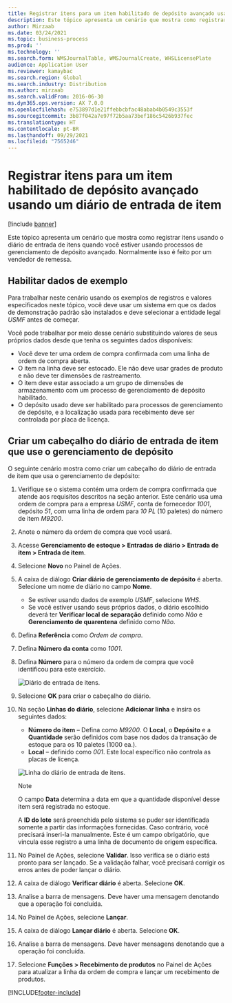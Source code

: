 ```yaml
---
title: Registrar itens para um item habilitado de depósito avançado usando um diário de entrada de item
description: Este tópico apresenta um cenário que mostra como registrar itens usando o diário de entrada de itens quando você estiver usando processos de gerenciamento de depósito avançado.
author: Mirzaab
ms.date: 03/24/2021
ms.topic: business-process
ms.prod: ''
ms.technology: ''
ms.search.form: WMSJournalTable, WMSJournalCreate, WHSLicensePlate
audience: Application User
ms.reviewer: kamaybac
ms.search.region: Global
ms.search.industry: Distribution
ms.author: mirzaab
ms.search.validFrom: 2016-06-30
ms.dyn365.ops.version: AX 7.0.0
ms.openlocfilehash: e753897d1e21ffebbcbfac48abab4b0549c3553f
ms.sourcegitcommit: 3b87f042a7e97f72b5aa73bef186c5426b937fec
ms.translationtype: HT
ms.contentlocale: pt-BR
ms.lasthandoff: 09/29/2021
ms.locfileid: "7565246"
---
```

# <a name="register-items-for-an-advanced-warehousing-enabled-item-using-an-item-arrival-journal"></a>Registrar itens para um item habilitado de depósito avançado usando um diário de entrada de item

[!include [banner](../../includes/banner.md)]

Este tópico apresenta um cenário que mostra como registrar itens usando o diário de entrada de itens quando você estiver usando processos de gerenciamento de depósito avançado. Normalmente isso é feito por um vendedor de remessa.

## <a name="enable-sample-data"></a>Habilitar dados de exemplo

Para trabalhar neste cenário usando os exemplos de registros e valores especificados neste tópico, você deve usar um sistema em que os dados de demonstração padrão são instalados e deve selecionar a entidade legal *USMF* antes de começar.

Você pode trabalhar por meio desse cenário substituindo valores de seus próprios dados desde que tenha os seguintes dados disponíveis:

- Você deve ter uma ordem de compra confirmada com uma linha de ordem de compra aberta.
- O item na linha deve ser estocado. Ele não deve usar grades de produto e não deve ter dimensões de rastreamento.
- O item deve estar associado a um grupo de dimensões de armazenamento com um processo de gerenciamento de depósito habilitado.
- O depósito usado deve ser habilitado para processos de gerenciamento de depósito, e a localização usada para recebimento deve ser controlada por placa de licença.

## <a name="create-an-item-arrival-journal-header-that-uses-warehouse-management"></a>Criar um cabeçalho do diário de entrada de item que use o gerenciamento de depósito

O seguinte cenário mostra como criar um cabeçalho do diário de entrada de item que usa o gerenciamento de depósito:

1. Verifique se o sistema contém uma ordem de compra confirmada que atende aos requisitos descritos na seção anterior. Este cenário usa uma ordem de compra para a empresa *USMF*, conta de fornecedor *1001*, depósito *51*, com uma linha de ordem para *10 PL* (10 paletes) do número de item *M9200*.
1. Anote o número da ordem de compra que você usará.
1. Acesse **Gerenciamento de estoque \> Entradas de diário \> Entrada de item \> Entrada de item**.
1. Selecione **Novo** no Painel de Ações.
1. A caixa de diálogo **Criar diário de gerenciamento de depósito** é aberta. Selecione um nome de diário no campo **Nome**.
    - Se estiver usando dados de exemplo *USMF*, selecione *WHS*.
    - Se você estiver usando seus próprios dados, o diário escolhido deverá ter **Verificar local de separação** definido como *Não* e **Gerenciamento de quarentena** definido como *Não*.
1. Defina **Referência** como *Ordem de compra*.
1. Defina **Número da conta** como *1001*.
1. Defina **Número** para o número da ordem de compra que você identificou para este exercício.

    ![Diário de entrada de itens.](../media/item-arrival-journal-header.png "Diário de entrada de itens")

1. Selecione **OK** para criar o cabeçalho do diário.
1. Na seção **Linhas do diário**, selecione **Adicionar linha** e insira os seguintes dados:
    - **Número do item** – Defina como *M9200*. O **Local**, o **Depósito** e a **Quantidade** serão definidos com base nos dados da transação de estoque para os 10 paletes (1000 ea.).
    - **Local** – definido como *001*. Este local específico não controla as placas de licença.

    ![Linha do diário de entrada de itens.](../media/item-arrival-journal-line.png "Linha do diário de entrada de itens")

    > [!NOTE]
    > O campo **Data** determina a data em que a quantidade disponível desse item será registrada no estoque.  
    >
    > A **ID do lote** será preenchida pelo sistema se puder ser identificada somente a partir das informações fornecidas. Caso contrário, você precisará inseri-la manualmente. Este é um campo obrigatório, que vincula esse registro a uma linha de documento de origem específica.  

1. No Painel de Ações, selecione **Validar**. Isso verifica se o diário está pronto para ser lançado. Se a validação falhar, você precisará corrigir os erros antes de poder lançar o diário.  
1. A caixa de diálogo **Verificar diário** é aberta. Selecione **OK**.
1. Analise a barra de mensagens. Deve haver uma mensagem denotando que a operação foi concluída.  
1. No Painel de Ações, selecione **Lançar**.
1. A caixa de diálogo **Lançar diário** é aberta. Selecione **OK**.
1. Analise a barra de mensagens. Deve haver mensagens denotando que a operação foi concluída.
1. Selecione **Funções > Recebimento de produtos** no Painel de Ações para atualizar a linha da ordem de compra e lançar um recebimento de produtos.


[!INCLUDE[footer-include](../../../includes/footer-banner.md)]

